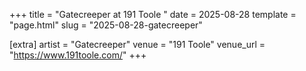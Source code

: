 +++
title = "Gatecreeper at 191 Toole "
date = 2025-08-28
template = "page.html"
slug = "2025-08-28-gatecreeper"

[extra]
artist = "Gatecreeper"
venue = "191 Toole"
venue_url = "https://www.191toole.com/"
+++
